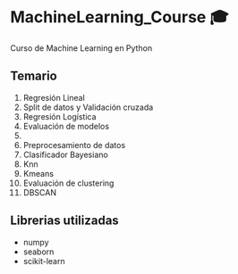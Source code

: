 # MachineLearning_Course :mortar_board:
Curso de Machine Learning en Python

## Temario

1. Regresión Lineal
2. Split de datos y Validación cruzada
3. Regresión Logística
4. Evaluación de modelos
5. 
6. Preprocesamiento de datos
7. Clasificador Bayesiano
8. Knn
9. Kmeans
10. Evaluación de clustering
11. DBSCAN

## Librerias utilizadas

- numpy
- seaborn
- scikit-learn